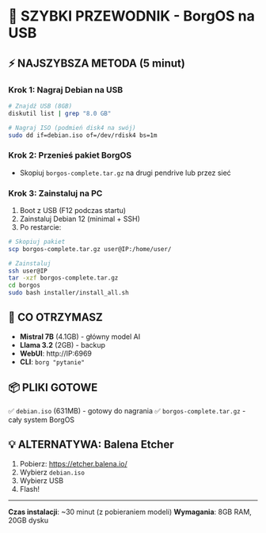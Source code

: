 # 🚀 SZYBKI PRZEWODNIK - BorgOS na USB

## ⚡ NAJSZYBSZA METODA (5 minut)

### Krok 1: Nagraj Debian na USB
```bash
# Znajdź USB (8GB)
diskutil list | grep "8.0 GB"

# Nagraj ISO (podmień disk4 na swój)
sudo dd if=debian.iso of=/dev/rdisk4 bs=1m
```

### Krok 2: Przenieś pakiet BorgOS
- Skopiuj `borgos-complete.tar.gz` na drugi pendrive lub przez sieć

### Krok 3: Zainstaluj na PC
1. Boot z USB (F12 podczas startu)
2. Zainstaluj Debian 12 (minimal + SSH)
3. Po restarcie:
```bash
# Skopiuj pakiet
scp borgos-complete.tar.gz user@IP:/home/user/

# Zainstaluj
ssh user@IP
tar -xzf borgos-complete.tar.gz
cd borgos
sudo bash installer/install_all.sh
```

## 🎯 CO OTRZYMASZ

- **Mistral 7B** (4.1GB) - główny model AI
- **Llama 3.2** (2GB) - backup
- **WebUI**: http://IP:6969
- **CLI**: `borg "pytanie"`

## 📦 PLIKI GOTOWE

✅ `debian.iso` (631MB) - gotowy do nagrania
✅ `borgos-complete.tar.gz` - cały system BorgOS

## 💡 ALTERNATYWA: Balena Etcher

1. Pobierz: https://etcher.balena.io/
2. Wybierz `debian.iso`
3. Wybierz USB
4. Flash!

---

**Czas instalacji**: ~30 minut (z pobieraniem modeli)
**Wymagania**: 8GB RAM, 20GB dysku